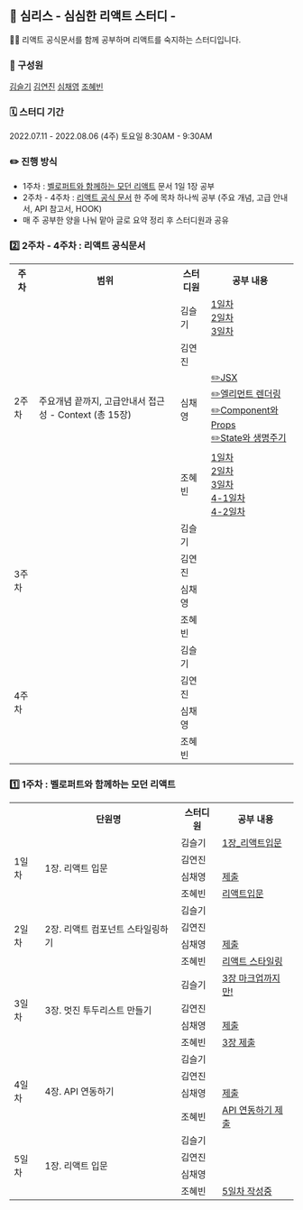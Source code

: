 ## 📝 심리스 - 심심한 리액트 스터디 -

🙋‍♀️ 리액트 공식문서를 함께 공부하며 리액트를 숙지하는 스터디입니다.

### 👥 구성원

<a href="https://github.com/sgsg9447">김슬기</a>
<a href="https://github.com/yunjink">김연진</a>
<a href="https://github.com/chaengs">심채영</a>
<a href="https://github.com/hyebinjo">조혜빈</a>

### 🗓 스터디 기간

2022.07.11 - 2022.08.06 (4주)
토요일 8:30AM - 9:30AM

### ✏️ 진행 방식

- 1주차 : <a href="https://react.vlpt.us/">벨로퍼트와 함께하는 모던 리액트</a> 문서 1일 1장 공부
- 2주차 - 4주차 : <a href="https://ko.reactjs.org/docs/getting-started.html">리액트 공식 문서</a> 한 주에 목차 하나씩 공부 (주요 개념, 고급 안내서, API 참고서, HOOK)
- 매 주 공부한 양을 나눠 맡아 글로 요약 정리 후 스터디원과 공유

### 2️⃣ 2주차 - 4주차 : 리액트 공식문서

<table>
    <tr>
        <th>주차</th>
        <th>범위</th>
        <th>스터디원</th>
        <th>공부 내용</th>
    </tr>
    <!-- 2주차 -->
    <tr>
        <td rowspan='4'>2주차</td>
        <td rowspan='4'>주요개념 끝까지, 고급안내서 접근성 - Context (총 15장)</td>
        <td>김슬기</td>
        <td class="링크여기에 제출">
        <a href="https://velog.io/@sgsg9447/심리스-리액트-공식문서-1일차-JSX-엘리먼트-렌더링">1일차</a></br>
        <a href="https://velog.io/@sgsg9447/%EC%8B%AC%EB%A6%AC%EC%8A%A4-%EB%A6%AC%EC%95%A1%ED%8A%B8-%EA%B3%B5%EC%8B%9D%EB%AC%B8%EC%84%9C-2%EC%9D%BC%EC%B0%A8-State-and-Lifecycle-%EC%9D%B4%EB%B2%A4%ED%8A%B8-%EC%B2%98%EB%A6%AC%ED%95%98%EA%B8%B0-%EC%A1%B0%EA%B1%B4%EB%B6%80-%EB%A0%8C%EB%8D%94%EB%A7%81-%EB%A6%AC%EC%8A%A4%ED%8A%B8%EC%99%80-Key">2일차 </a></br>
        <a href="https://velog.io/@sgsg9447/%EC%8B%AC%EB%A6%AC%EC%8A%A4-%EB%A6%AC%EC%95%A1%ED%8A%B8-%EA%B3%B5%EC%8B%9D%EB%AC%B8%EC%84%9C-3%EC%9D%BC%EC%B0%A8-form-state-%ED%95%A9%EC%84%B1-%EC%83%81%EC%86%8D-React%EB%A1%9C-%EC%83%9D%EA%B0%81%ED%95%98%EA%B8%B0">3일차 </a></br>
        </td>
    <tr>
        <td>김연진</td>
        <td class="링크여기에 제출"></td>
    </tr>
    <tr>
        <td>심채영</td>
        <td class="링크여기에 제출">
            <a href="https://velog.io/@colorful_chaeng/리액트-공식문서-공부하기-JSX">✏️JSX</a></br>
            <a href="https://velog.io/@colorful_chaeng/리액트-공식문서-공부하기-엘리먼트-렌더링">✏️엘리먼트 렌더링</a></br>
            <a href="https://velog.io/@colorful_chaeng/리액트-공식문서-공부하기-Component와-Props">✏️Component와 Props</a></br>
            <a href="https://velog.io/@colorful_chaeng/리액트-공식문서-공부하기-State와-생명주기">✏️State와 생명주기</a>
        </td>
    </tr>
    <tr>
        <td>조혜빈</td>
        <td class="링크여기에 제출">
          <a href="https://velog.io/@johyebin/리액트-공식문서-스터디-1일차-">1일차</a></br>
          <a href="https://velog.io/@johyebin/리액트-공식문서-스터디-2일차-component-props">2일차</a></br>
          <a href="https://velog.io/@johyebin/리액트-공식문서-스터디-3일차">3일차</a></br>
          <a href="https://velog.io/@johyebin/리액트-공식문서-스터디-4일차1-조건부-렌더링">4-1일차</a></br>
          <a href="https://velog.io/@johyebin/리액트-공식문서-스터디-4일차2-">4-2일차</a>
        </td>
    </tr>
    <!-- 3주차 -->
    <tr>
        <td rowspan='4'>3주차</td>
        <td rowspan='4'></td>
        <td>김슬기</td>
        <td class="링크여기에 제출"></td>
    </tr>
    <tr>
        <td>김연진</td>
        <td class="링크여기에 제출"></td>
    </tr>
    <tr>
        <td>심채영</td>
        <td class="링크여기에 제출"></td>
    </tr>
    <tr>
        <td>조혜빈</td>
        <td class="링크여기에 제출"></td>
    </tr>
    <!-- 4주차 -->
    <tr>
        <td rowspan='4'>4주차</td>
        <td rowspan='4'></td>
        <td>김슬기</td>
        <td class="링크여기에 제출"></td>
    </tr>
    <tr>
        <td>김연진</td>
        <td class="링크여기에 제출"></td>
    </tr>
    <tr>
        <td>심채영</td>
        <td class="링크여기에 제출"></td>
    </tr>
    <tr>
        <td>조혜빈</td>
        <td class="링크여기에 제출"></td>
    </tr>
</table>

### 1️⃣ 1주차 : 벨로퍼트와 함께하는 모던 리액트

<table>
    <tr>
        <th></th>
        <th>단원명</th>
        <th>스터디원</th>
        <th>공부 내용</th>
    </tr>
    <!-- 1일차 -->
    <tr>
        <td rowspan='4'>1일차</td>
        <td rowspan='4'>1장. 리액트 입문</td>
        <td>김슬기</td>
 <td class="링크여기에 제출"><a href="https://github.com/sgsg9447/FE_STUDY/tree/main/React/self-study/vlpt-gitbook-study">1장_리액트입문</a></td>
    <tr>
        <td>김연진</td>
        <td class="링크여기에 제출"></td>
    </tr>
    <tr>
        <td>심채영</td>
        <td class="링크여기에 제출"><a href="https://purple-ocarina-003.notion.site/1-bfec1be91b6b4b8794defc8c468c5270">제출</a></td>
    </tr>
    <tr>
        <td>조혜빈</td>
        <td class="링크여기에 제출"><a href="https://velog.io/@johyebin/%EB%A6%AC%EC%95%A1%ED%8A%B8-%EC%8A%A4%ED%84%B0%EB%94%94-React-%EC%9E%85%EB%AC%B8">리액트입문</a></td>
    </tr>
    <!-- 2일차 -->
    <tr>
        <td rowspan='4'>2일차</td>
        <td rowspan='4'>2장. 리액트 컴포넌트 스타일링하기</td>
        <td>김슬기</td>
        <td class="링크여기에 제출"></td>
    </tr>
    <tr>
        <td>김연진</td>
        <td class="링크여기에 제출"></td>
    </tr>
    <tr>
        <td>심채영</td>
        <td class="링크여기에 제출"><a href="https://purple-ocarina-003.notion.site/2-42e3243f425745d28998cbdd7be8390f">제출</a></td>
    </tr>
    <tr>
        <td>조혜빈</td>
        <td class="링크여기에 제출"><a href="https://velog.io/@johyebin/2%EC%9E%A5.-%EB%A6%AC%EC%95%A1%ED%8A%B8-%EC%BB%B4%ED%8F%AC%EB%84%8C%ED%8A%B8-%EC%8A%A4%ED%83%80%EC%9D%BC%EB%A7%81%ED%95%98%EA%B8%B0">리액트 스타일링</a></td>
    </tr>
    <!-- 3일차 -->
    <tr>
        <td rowspan='4'>3일차</td>
        <td rowspan='4'>3장. 멋진 투두리스트 만들기</td>
        <td>김슬기</td>
        <td class="링크여기에 제출"><a href="https://github.com/sgsg9447/FE_STUDY/tree/main/React/self-study/todolist-vlog">3장 마크업까지만!</a></td>
    </tr>
    <tr>
        <td>김연진</td>
        <td class="링크여기에 제출"></td>
    </tr>
    <tr>
        <td>심채영</td>
        <td class="링크여기에 제출"><a href="https://purple-ocarina-003.notion.site/3-d001bcc2d4ad4f8d842239c3ad4c3924">제출</a></td>
    </tr>
    <tr>
        <td>조혜빈</td>
        <td class="링크여기에 제출"><a href="https://velog.io/@johyebin/3%EC%9E%A5">3장 제출</a></td>
    </tr>
    <!-- 4일차 -->
    <tr>
        <td rowspan='4'>4일차</td>
        <td rowspan='4'>4장. API 연동하기</td>
        <td>김슬기</td>
        <td class="링크여기에 제출"></td>
    </tr>
    <tr>
        <td>김연진</td>
        <td class="링크여기에 제출"></td>
    </tr>
    <tr>
        <td>심채영</td>
        <td class="링크여기에 제출"><a href="https://purple-ocarina-003.notion.site/4-API-bccff7d0f6004aa79586b55fef9fe587">제출</a></td>
    </tr>
    <tr>
        <td>조혜빈</td>
        <td class="링크여기에 제출"><a href="https://velog.io/@johyebin/4%EC%9E%A5.-API-%EC%97%B0%EB%8F%99%ED%95%98%EA%B8%B0-uu21my46">API 연동하기 제출</a></td>
    </tr>
    <!-- 5일차 -->
    <tr>
        <td rowspan='4'>5일차</td>
        <td rowspan='4'>1장. 리액트 입문</td>
        <td>김슬기</td>
        <td class="링크여기에 제출"></td>
    </tr>
    <tr>
        <td>김연진</td>
        <td class="링크여기에 제출"></td>
    </tr>
    <tr>
        <td>심채영</td>
        <td class="링크여기에 제출"></td>
    </tr>
    <tr>
        <td>조혜빈</td>
        <td class="링크여기에 제출"><a href="https://velog.io/@johyebin/5%EC%9E%A5.-%EB%A6%AC%EC%95%A1%ED%8A%B8-%EB%9D%BC%EC%9A%B0%ED%84%B0v6">5일차 작성중</a></td>
    </tr>
</table>
